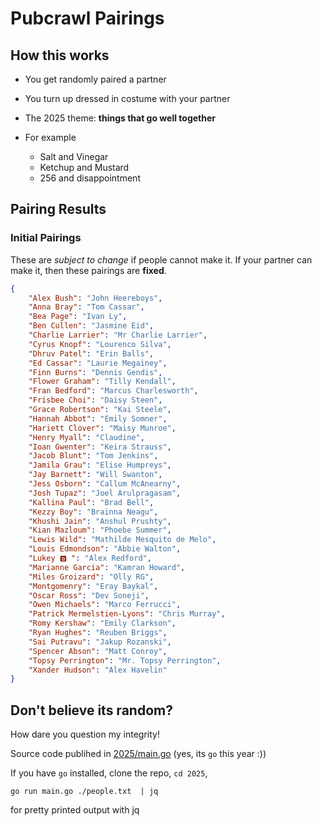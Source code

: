 # Pubcrawl Pairings

## How this works

- You get randomly paired a partner
- You turn up dressed in costume with your partner
- The 2025 theme: **things that go well together**

- For example
    - Salt and Vinegar
    - Ketchup and Mustard
    - 256 and disappointment

## Pairing Results

### Initial Pairings
These are _subject to change_ if people cannot make it. If your partner can make it, then these pairings are **fixed**.

```json
{
    "Alex Bush": "John Heereboys",
    "Anna Bray": "Tom Cassar",
    "Bea Page": "Ivan Ly",
    "Ben Cullen": "Jasmine Eid",
    "Charlie Larrier": "Mr Charlie Larrier",
    "Cyrus Knopf": "Lourenco Silva",
    "Dhruv Patel": "Erin Balls",
    "Ed Cassar": "Laurie Megainey",
    "Finn Burns": "Dennis Gendis",
    "Flower Graham": "Tilly Kendall",
    "Fran Bedford": "Marcus Charlesworth",
    "Frisbee Choi": "Daisy Steen",
    "Grace Robertson": "Kai Steele",
    "Hannah Abbot": "Emily Somner",
    "Hariett Clover": "Maisy Munroe",
    "Henry Myall": "Claudine",
    "Ioan Gwenter": "Keira Strauss",
    "Jacob Blunt": "Tom Jenkins",
    "Jamila Grau": "Elise Humpreys",
    "Jay Barnett": "Will Swanton",
    "Jess Osborn": "Callum McAnearny",
    "Josh Tupaz": "Joel Arulpragasam",
    "Kallina Paul": "Brad Bell",
    "Kezzy Boy": "Brainna Neagu",
    "Khushi Jain": "Anshul Prushty",
    "Kian Mazloum": "Phoebe Summer",
    "Lewis Wild": "Mathilde Mesquito de Melo",
    "Louis Edmondson": "Abbie Walton",
    "Lukey 🅱️ ": "Alex Redford",
    "Marianne Garcia": "Kamran Howard",
    "Miles Groizard": "Olly RG",
    "Montgomenry": "Eray Baykal",
    "Oscar Ross": "Dev Soneji",
    "Owen Michaels": "Marco Ferrucci",
    "Patrick Mermelstien-Lyons": "Chris Murray",
    "Romy Kershaw": "Emily Clarkson",
    "Ryan Hughes": "Reuben Briggs",
    "Sai Putravu": "Jakup Rozanski",
    "Spencer Abson": "Matt Conroy",
    "Topsy Perrington": "Mr. Topsy Perrington",
    "Xander Hudson": "Alex Havelin"
}
```

## Don't believe its random?

How dare you question my integrity!

Source code publihed in [2025/main.go](https://github.com/tcassar/birthday_pairings/blob/master/2025/main.go) (yes, its `go` this year :))


If you have `go` installed, clone the repo, `cd 2025`, 

```shell
go run main.go ./people.txt  | jq
```

for pretty printed output with jq


